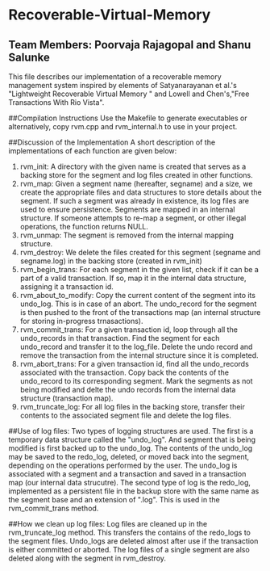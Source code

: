# Recoverable-Virtual-Memory
## Team Members: Poorvaja Rajagopal and Shanu Salunke

This file describes our implementation of a recoverable memory management system inspired by elements of Satyanarayanan et al.'s "Lightweight Recoverable Virtual Memory " and Lowell and Chen's,"Free Transactions With Rio Vista".

##Compilation Instructions
Use the Makefile to generate executables or alternatively, copy rvm.cpp and rvm_internal.h to use in your project.

##Discussion of the Implementation
A short description of the implementations of each function are given below:
1. rvm_init: A directory with the given name is created that serves as a backing store for the segment and log files created in other functions.
2. rvm_map: Given a segment name (hereafter, segname) and a size, we create the appropriate files and data structures to store details about the segment. If such a segment was already in existence, its log files are used to ensure persistence. Segments are mapped in an internal structure. If someone attempts to re-map a segment, or other illegal operations, the function returns NULL.
3. rvm_unmap: The segment is removed from the internal mapping structure.
4. rvm_destroy: We delete the files created for this segment (segname and segname.log) in the backing store (created in rvm_init)
5. rvm_begin_trans: For each segment in the given list, check if it can be a part of a valid transaction. If so, map it in the internal data structure, assigning it a transaction id.
6. rvm_about_to_modify: Copy the current content of the segment into its undo_log. This is in case of an abort. The undo_record for the segment is then pushed to the front of the transactions map (an internal structure for storing in-progress trnasactions).
7. rvm_commit_trans: For a given transaction id, loop through all the undo_records in that transaction. Find the segment for each undo_record and transfer it to the log_file. Delete the undo record and remove the transaction from the internal structure since it is completed.
8. rvm_abort_trans: For a given transaction id, find all the undo_records associated with the transaction. Copy back the contents of the undo_record to its corresponding segment. Mark the segments as not being modified and delte the undo records from the internal data structure (transaction map).
9. rvm_truncate_log: For all log files in the backing store, transfer their contents to the associated segment file and delete the log files.


##Use of log files:
Two types of logging structures are used. The first is a temporary data structure called the "undo_log". And segment that is being modified is first backed up to the undo_log. The contents of the undo_log may be saved to the redo_log, deleted, or moved back into the segment, depending on the operations performed by the user. The undo_log is associated with a segment and a transaction and saved in a transaction map (our internal data strucutre).
The second type of log is the redo_log, implemented as a persistent file in the backup store with the same name as the segment base and an extension of ".log". This is used in the rvm_commit_trans method.

##How we clean up log files:
Log files are cleaned up in the rvm_truncate_log method. This transfers the contains of the redo_logs to the segment files. Undo_logs are deleted almost after use if the transaction is either committed or aborted. The log files of a single segment are also deleted along with the segment in rvm_destroy.
